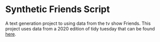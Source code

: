 # Synthetic Friends Script

A text generation project to using data from the tv show Friends. This project uses data from a 2020 edition of tidy tuesday that can be found <a href="https://github.com/rfordatascience/tidytuesday/tree/master/data/2020/2020-09-08">here</a>.


